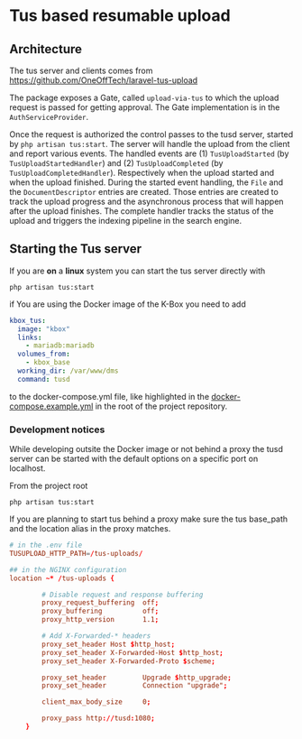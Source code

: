 # Tus based resumable upload

## Architecture

The tus server and clients comes from https://github.com/OneOffTech/laravel-tus-upload

The package exposes a Gate, called `upload-via-tus` to which the upload request is passed for getting approval. The Gate implementation is in the `AuthServiceProvider`.

Once the request is authorized the control passes to the tusd server, started by `php artisan tus:start`. The server will handle the upload from the client and report various events.
The handled events are (1) `TusUploadStarted` (by `TusUploadStartedHandler`) and (2) `TusUploadCompleted` (by `TusUploadCompletedHandler`). Respectively when the upload started and when the upload finished. During the started event handling, the `File` and the `DocumentDescriptor` entries are created. Those entries are created to track the upload progress and the asynchronous process that will happen after the upload finishes. The complete handler tracks the status of the upload and triggers the indexing pipeline in the search engine.

## Starting the Tus server

If you are **on** a **linux** system you can start the tus server directly with

```
php artisan tus:start
```

if You are using the Docker image of the K-Box you need to add

```yaml
kbox_tus:
  image: "kbox"
  links:
    - mariadb:mariadb
  volumes_from:
    - kbox_base
  working_dir: /var/www/dms
  command: tusd
```

to the docker-compose.yml file, like highlighted in the [docker-compose.example.yml](../../docker-compose.example.yml) in the root of the project repository.

### Development notices

While developing outsite the Docker image or not behind a proxy the tusd server can be started with the default options on a specific port on localhost. 

From the project root

```
php artisan tus:start
```

If you are planning to start tus behind a proxy make sure the tus base_path and the location alias in the proxy matches.

```conf
# in the .env file
TUSUPLOAD_HTTP_PATH=/tus-uploads/
```

```conf
## in the NGINX configuration
location ~* /tus-uploads {

	    # Disable request and response buffering
        proxy_request_buffering  off;
        proxy_buffering          off;
        proxy_http_version       1.1;

        # Add X-Forwarded-* headers
        proxy_set_header Host $http_host;
        proxy_set_header X-Forwarded-Host $http_host;
        proxy_set_header X-Forwarded-Proto $scheme;

        proxy_set_header         Upgrade $http_upgrade;
        proxy_set_header         Connection "upgrade";

        client_max_body_size     0;

        proxy_pass http://tusd:1080;
    }
```


